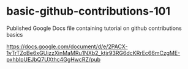 # basic-github-contributions-101
Published Google Docs file containing tutorial on github contributions basics

https://docs.google.com/document/d/e/2PACX-1vTrTZoBe6xGUizzXinMaMRu1NXb2_ktjr93RG6dcKRrEc66mCzgME-pxhblpUEJbQ7UXthc4GgHwcRZ/pub
